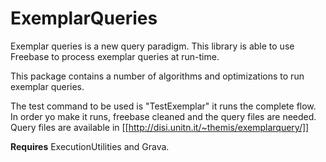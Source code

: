 ExemplarQueries
===============

Exemplar queries is a new query paradigm. This library is able to use Freebase to process exemplar queries at run-time. 

This package contains a number of algorithms and optimizations to run exemplar queries. 

The test command to be used is "TestExemplar" it runs the complete flow. In order yo make it runs, freebase cleaned and the query files are needed. Query files are available in [[http://disi.unitn.it/~themis/exemplarquery/]]

**Requires** ExecutionUtilities and Grava. 

